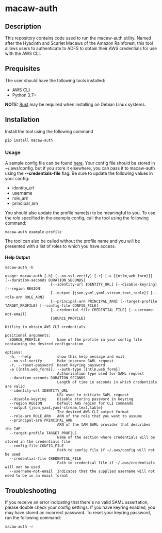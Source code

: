 # macaw-auth

## Description

This repository contains code used to run the macaw-auth utility. Named after the
Hyacinth and Scarlet Macaws of the Amazon Rainforest, this tool allows users to
authenticate to ADFS to obtain their AWS credentials for use with the AWS CLI.

## Prequisites

The user should have the following tools installed:

* AWS CLI
* Python 3.7+

**NOTE:** [Rust](https://www.rust-lang.org/) may be required when installing on Debian Linux systems.

## Installation

Install the tool using the following command

```text
pip install macaw-auth
```

### Usage

A sample config file can be found [here](/examples/config). Your config file should be stored in ~/.aws/config, but if you store it elsewhere, you can pass it to
macaw-auth using the **--credentials-file** flag. Be sure to update the following values in your config:

* identity_url
* username
* role_arn
* principal_arn

You should also update the profile name(s) to be meaningful to you. To use the role specified in the example config, call the tool using the following command:

```text
macaw-auth example-profile
```

The tool can also be called without the profile name and you will be presented with a list of roles to which you have access.

#### Help Output

```text
macaw-auth -h
```

```text
usage: macaw-auth [-h] [--no-ssl-verify] [-r] [-a [{ntlm,web_form}]] [--duration-seconds DURATION_SECONDS]
                     [--identity-url IDENTITY_URL] [--disable-keyring] [--region REGION]
                     [--output {json,yaml,yaml-stream,text,table}] [--role-arn ROLE_ARN]
                     [--principal-arn PRINCIPAL_ARN] [--target-profile TARGET_PROFILE] [--config-file CONFIG_FILE]
                     [--credential-file CREDENTIAL_FILE] [--username-not-email]
                     [SOURCE_PROFILE]

Utility to obtain AWS CLI credentials

positional arguments:
  SOURCE_PROFILE        Name of the profile in your config file containing the desired configuration

options:
  -h, --help            show this help message and exit
  --no-ssl-verify       Make insecure SAML request
  -r, --reset-password  Reset keyring password
  -a [{ntlm,web_form}], --auth-type [{ntlm,web_form}]
                        Authorization type used for SAML request
  --duration-seconds DURATION_SECONDS
                        Length of time in seconds in which credentials are valid
  --identity-url IDENTITY_URL
                        URL used to initiate SAML request
  --disable-keyring     Disable storing password in keyring
  --region REGION       Default AWS region for CLI commands
  --output {json,yaml,yaml-stream,text,table}
                        The desired AWS CLI output format
  --role-arn ROLE_ARN   ARN of the role that you want to assume
  --principal-arn PRINCIPAL_ARN
                        ARN of the IAM SAML provider that describes the IdP
  --target-profile TARGET_PROFILE
                        Name of the section where credentials will be stored in the credentials file
  --config-file CONFIG_FILE
                        Path to config file if ~/.aws/config will not be used
  --credential-file CREDENTIAL_FILE
                        Path to credential file if ~/.aws/credentials will not be used
  --username-not-email  Indicates that the supplied username will not need to be in an email format
```

## Troubleshooting

If you receive an error indicating that there's no valid SAML assertation, please double check your config settings. If you have keyring enabled, you may have stored
an incorrect password. To reset your keyring password, run the following command:

```text
macaw-auth -r
```
